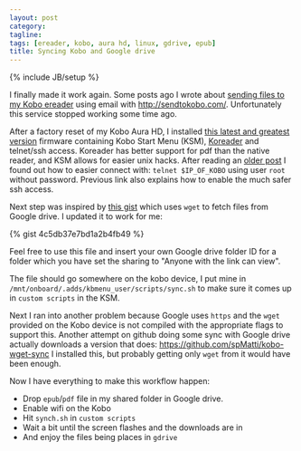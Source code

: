 ```yaml
---
layout: post
category:
tagline:
tags: [ereader, kobo, aura hd, linux, gdrive, epub]
title: Syncing Kobo and Google drive
---
```

{% include JB/setup %}

I finally made it work again. Some posts ago I wrote about [sending files to my Kobo ereader](/2014/04/19/Send-to-kobo/) using email with http://sendtokobo.com/. Unfortunately this service stopped working some time ago.

After a factory reset of my Kobo Aura HD, I installed [this latest and greatest version](https://www.preining.info/blog/2016/01/kobo-firmware-3-19-5761-mega-update-ksm-nickel-patch-ssh-fonts/) firmware containing Kobo Start Menu (KSM), [Koreader](https://github.com/koreader/koreader) and telnet/ssh access. Koreader has better support for pdf than the native reader, and KSM allows for easier unix hacks.
After reading an [older post](https://www.preining.info/blog/2015/08/kobo-glohd-firmware-3-17-0-mega-update-ksm-nickel-patch-ssh-fonts/) I found out how to easier connect with: `telnet $IP_OF_KOBO` using user `root` without password. Previous link also explains how to enable the much safer ssh access.

Next step was inspired by [this gist](https://gist.github.com/wernerb/7864141#file-sync-sh) which uses `wget` to fetch files from Google drive. I updated it to work for me:

{% gist 4c5db37e7bd1a2b4fb49 %}

Feel free to use this file and insert your own Google drive folder ID for a folder which you have set the sharing to "Anyone with the link can view".

The file should go somewhere on the kobo device, I put mine in `/mnt/onboard/.adds/kbmenu_user/scripts/sync.sh` to make sure it comes up in `custom scripts` in the KSM.

Next I ran into another problem because Google uses `https` and the `wget` provided on the Kobo device is not compiled with the appropriate flags to support this.
Another attempt on github doing some sync with Google drive actually downloads a version that does: https://github.com/spMatti/kobo-wget-sync
I installed this, but probably getting only `wget` from it would have been enough.

Now I have everything to make this workflow happen:

- Drop `epub`/`pdf` file in my shared folder in Google drive.
- Enable wifi on the Kobo
- Hit `synch.sh` in `custom scripts`
- Wait a bit until the screen flashes and the downloads are in
- And enjoy the files being places in `gdrive`

